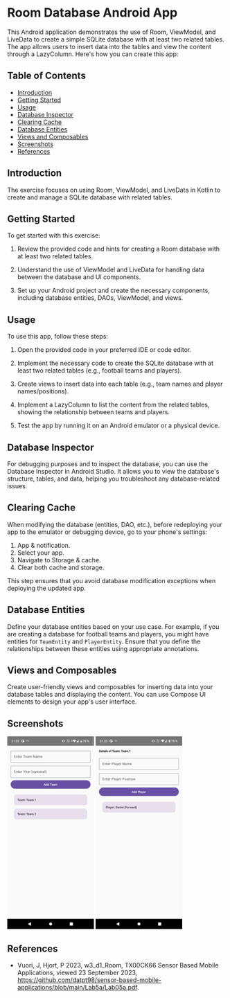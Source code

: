 # Room Database Android App

This Android application demonstrates the use of Room, ViewModel, and LiveData to create a simple SQLite database with at least two related tables. The app allows users to insert data into the tables and view the content through a LazyColumn. Here's how you can create this app:

## Table of Contents

- [Introduction](#introduction)
- [Getting Started](#getting-started)
- [Usage](#usage)
- [Database Inspector](#database-inspector)
- [Clearing Cache](#clearing-cache)
- [Database Entities](#database-entities)
- [Views and Composables](#views-and-composables)
- [Screenshots](#screenshots)
- [References](#references)

## Introduction

The exercise focuses on using Room, ViewModel, and LiveData in Kotlin to create and manage a SQLite database with related tables.

## Getting Started

To get started with this exercise:

1. Review the provided code and hints for creating a Room database with at least two related tables.

2. Understand the use of ViewModel and LiveData for handling data between the database and UI components.

3. Set up your Android project and create the necessary components, including database entities, DAOs, ViewModel, and views.

## Usage

To use this app, follow these steps:

1. Open the provided code in your preferred IDE or code editor.

2. Implement the necessary code to create the SQLite database with at least two related tables (e.g., football teams and players).

3. Create views to insert data into each table (e.g., team names and player names/positions).

4. Implement a LazyColumn to list the content from the related tables, showing the relationship between teams and players.

5. Test the app by running it on an Android emulator or a physical device.

## Database Inspector

For debugging purposes and to inspect the database, you can use the Database Inspector in Android Studio. It allows you to view the database's structure, tables, and data, helping you troubleshoot any database-related issues.

## Clearing Cache

When modifying the database (entities, DAO, etc.), before redeploying your app to the emulator or debugging device, go to your phone's settings:

1. App & notification.
2. Select your app.
3. Navigate to Storage & cache.
4. Clear both cache and storage.

This step ensures that you avoid database modification exceptions when deploying the updated app.

## Database Entities

Define your database entities based on your use case. For example, if you are creating a database for football teams and players, you might have entities for `TeamEntity` and `PlayerEntity`. Ensure that you define the relationships between these entities using appropriate annotations.

## Views and Composables

Create user-friendly views and composables for inserting data into your database tables and displaying the content. You can use Compose UI elements to design your app's user interface.

## Screenshots

<div>
<img src="./screenshots/1.png" alt="1" width="200"/>
<img src="./screenshots/2.png" alt="2" width="200"/>
</div>

## References

- Vuori, J, Hjort, P 2023, w3_d1_Room, TX00CK66 Sensor Based Mobile Applications, viewed 23 September 2023, https://github.com/datpt98/sensor-based-mobile-applications/blob/main/Lab5a/Lab05a.pdf.
